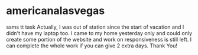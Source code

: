 # americanalasvegas
ssms tt task
Actually, I was out of station since the start of vacation and I didn't have my laptop too. I came to my home yesterday only and could only create some portion of the website and work on responsiveness is still left. I can complete the whole work if you can give 2 extra days. Thank You!
